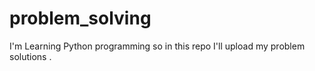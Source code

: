# problem_solving
I'm Learning Python programming so in this repo  I'll upload  my   problem solutions .
